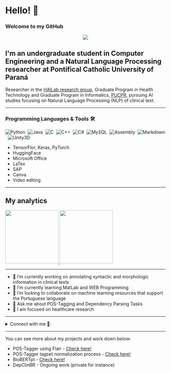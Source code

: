 <h1> Hello! 👋 </h1>
<h3> Welcome to my GitHub </h3>

<p align = "center">
  <img src="https://github.com/LucasFerroHAILab/PrivateFolder/blob/main/Capa%20-%20Linkedin.png"/>
</p>

<h2> I'm an undergraduate student in Computer Engineering and a Natural Language Processing researcher at Pontifical Catholic University of Paraná </h2>

<p> 
  Researcher in the <a href="https://github.com/HAILab-PUCPR/" target="_blank"> HAILab research group</a>, Graduate Program in Health Technology and Graduate Program in Informatics, <a href="https://www.pucpr.br" target="black"> PUCPR</a>, pursuing AI studies focusing on Natural Language Processing (NLP) of clinical text.
</p>

---

<h3> Programming Languages & Tools 🛠 </h3>

![Python](https://img.shields.io/badge/Python-0a357a?style=for-the-badge&logo=python&logoColor=white)&nbsp;
![Java](https://img.shields.io/badge/Java-0a357a?style=for-the-badge&logo=java&logoColor=white)&nbsp;
![C](https://img.shields.io/badge/C-0a357a?style=for-the-badge&logo=c&logoColor=white)&nbsp;
![C++](https://img.shields.io/badge/C%2B%2B-0a357a?style=for-the-badge&logo=c%2B%2B&logoColor=white)&nbsp;
![C#](https://img.shields.io/badge/C%23-0a357a?style=for-the-badge&logo=c-sharp&logoColor=white)&nbsp;
![MySQL](https://img.shields.io/badge/MySQL-0a357a?style=for-the-badge&logo=mysql&logoColor=white)&nbsp;
![Assembly](https://img.shields.io/badge/Assembly-0a357a?style=for-the-badge&logo=assembly&logoColor=white)&nbsp;
![Markdown](https://img.shields.io/badge/Markdown-0a357a?style=for-the-badge&logo=markdown&logoColor=white)&nbsp;
![Unity3D](https://img.shields.io/badge/Unity-0a357a?style=for-the-badge&logo=unity&logoColor=white)&nbsp;

- TensorFlor, Keras, PyTorch
- HuggingFace
- Microsoft Office
- LaTex
- SAP
- Canva
- Video editing

---

<h2> My analytics </h2>
<a href = "https://github.com/LucasFerroHAILab/github-readme-stats" target="_blank">
  <img height = "167" src = "https://github-readme-stats.vercel.app/api?username=LucasFerroHAILab&custom_title=My GitHub's Status&count_private=true&show_icons=true&theme=algolia"/>
  <img height = "167" src = "https://github-readme-stats.vercel.app/api/top-langs/?username=MateusFerroAntunesdeOliveira&custom_title=My Most Used Languages&layout=compact&langs_count=4&show_icons=true&hide=JavaScript&theme=algolia"/>
</a>

---

- 🔭 I’m currently working on annotating syntactic and morphologic information in clinical texts
- 🌱 I’m currently learning MatLab and WEB Programming
- 👯 I’m looking to collaborate on machine learning resources that support the Portuguese language
- 💬 Ask me about POS-Tagging and Dependency Parsing Tasks
- 💙 I am focused on healthcare research

---

<details>
<summary> Connect with me 🤝: </summary>  

<br/>

<a href="https://t.me/Oliveira_LFA">
  <img align="left" alt="Lucas's Telegram" width="22px" src="https://web.telegram.org/img/logo_share.png" />
</a>

<a href="https://github.com/LucasFerroHAILab">
  <img align="left" alt="Lucas's Github" width="22px" src="https://upload.wikimedia.org/wikipedia/commons/thumb/a/ae/Github-desktop-logo-symbol.svg/1024px-Github-desktop-logo-symbol.svg.png" />
</a>

<a href="https://instagram.com/lucas_ferro_oliveira/">
  <img align="left" alt="Lucas's Instagram" width="22px" src="https://upload.wikimedia.org/wikipedia/commons/thumb/a/a5/Instagram_icon.png/600px-Instagram_icon.png" />
</a>

<a href="https://twitter.com/LucasFerroAO">
  <img align="left" alt="Lucas's Twitter" width="22px" src="https://cdn2.iconfinder.com/data/icons/metro-uinvert-dock/256/Twitter_NEW.png" />
</a>

<a href="https://linkedin.com/in/lucas-ferro/">
  <img align="left" alt="Lucas's Linkdein" width="22px" src="https://cdn3.iconfinder.com/data/icons/inficons/512/linkedin.png" />
</a>

<br/>

</details>

---

You can see more about my projects and work down below:

- POS-Tagger using Flair - <a href="https://github.com/HAILab-PUCPR/portuguese-clinical-pos-tagger">Check here!</a>
- POS-Tagger tagset normalization process - <a href="https://github.com/HAILab-PUCPR/pos-tagging-tagset-normalization">Check here!</a>
- BioBERTpt -  <a href="https://github.com/HAILab-PUCPR/BioBERTpt">Check here!</a>
- DepClinBR - Ongoing work (private for instance)
